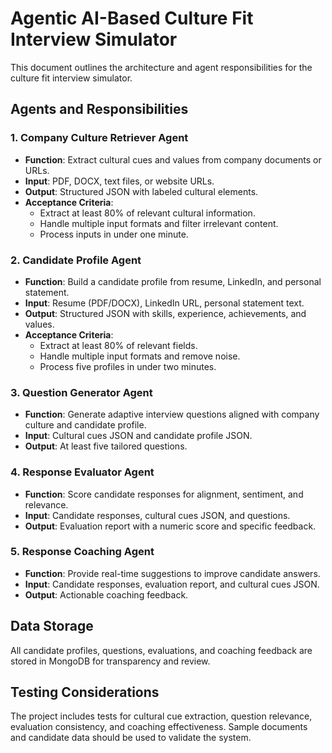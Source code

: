 # Agentic AI-Based Culture Fit Interview Simulator

This document outlines the architecture and agent responsibilities for the culture fit interview simulator.

## Agents and Responsibilities

### 1. Company Culture Retriever Agent
- **Function**: Extract cultural cues and values from company documents or URLs.
- **Input**: PDF, DOCX, text files, or website URLs.
- **Output**: Structured JSON with labeled cultural elements.
- **Acceptance Criteria**:
  - Extract at least 80% of relevant cultural information.
  - Handle multiple input formats and filter irrelevant content.
  - Process inputs in under one minute.

### 2. Candidate Profile Agent
- **Function**: Build a candidate profile from resume, LinkedIn, and personal statement.
- **Input**: Resume (PDF/DOCX), LinkedIn URL, personal statement text.
- **Output**: Structured JSON with skills, experience, achievements, and values.
- **Acceptance Criteria**:
  - Extract at least 80% of relevant fields.
  - Handle multiple input formats and remove noise.
  - Process five profiles in under two minutes.

### 3. Question Generator Agent
- **Function**: Generate adaptive interview questions aligned with company culture and candidate profile.
- **Input**: Cultural cues JSON and candidate profile JSON.
- **Output**: At least five tailored questions.

### 4. Response Evaluator Agent
- **Function**: Score candidate responses for alignment, sentiment, and relevance.
- **Input**: Candidate responses, cultural cues JSON, and questions.
- **Output**: Evaluation report with a numeric score and specific feedback.

### 5. Response Coaching Agent
- **Function**: Provide real-time suggestions to improve candidate answers.
- **Input**: Candidate responses, evaluation report, and cultural cues JSON.
- **Output**: Actionable coaching feedback.

## Data Storage
All candidate profiles, questions, evaluations, and coaching feedback are stored in MongoDB for transparency and review.

## Testing Considerations
The project includes tests for cultural cue extraction, question relevance, evaluation consistency, and coaching effectiveness. Sample documents and candidate data should be used to validate the system.
